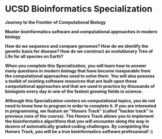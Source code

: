 # UCSD Bioinformatics Specialization 

<b>Journey to the Frontier of Computational Biology</b>

<b>Master bioinformatics software and computational approaches in modern biology<b/>




How do we sequence and compare genomes? How do we identify the genetic basis for disease? How do we construct an evolutionary Tree of Life for all species on Earth?

When you complete this Specialization, you will learn how to answer many questions in modern biology that have become inseparable from the computational approaches used to solve them. You will also possess a toolkit of existing software resources that are built upon these computational approaches and that are used in practice by thousands of biologists every day in one of the fastest growing fields in science.

Although this Specialization centers on computational topics, you do not need to know how to program in order to complete it. If you are interested in programming, we feature an "Honors Track" (called "hacker track" in previous runs of the course). The Honors Track allows you to implement the bioinformatics algorithms that you will encounter along the way in dozens of automatically graded coding challenges. By completing the Honors Track, you will be a true bioinformatics software professional! :)
